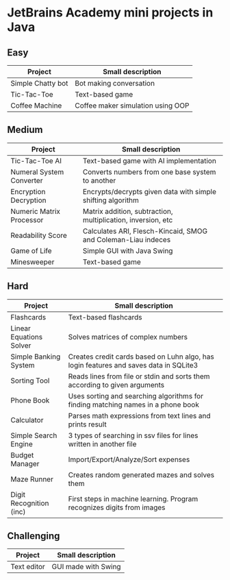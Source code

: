 # JetBrains Academy mini projects in Java

## Easy
| Project                   | Small description                                            |
| ------------------------- | ------------------------------------------------------------ |
| Simple Chatty bot         | Bot making conversation                                      |
| Tic-Tac-Toe               | Text-based game                                              |
| Coffee Machine            | Coffee maker simulation using OOP                            |

## Medium
| Project                   | Small description                                            |
| ------------------------- | ------------------------------------------------------------ |
| Tic-Tac-Toe AI            | Text-based game with AI implementation                       |
| Numeral System Converter  | Converts numbers from one base system to another             |
| Encryption Decryption     | Encrypts/decrypts given data with simple shifting algorithm  |
| Numeric Matrix Processor  | Matrix addition, subtraction, multiplication, inversion, etc |
| Readability Score         | Calculates ARI, Flesch-Kincaid, SMOG and Coleman-Liau indeces|
| Game of Life              | Simple GUI with Java Swing                                   |
| Minesweeper               | Text-based game                                              |

## Hard
| Project                   | Small description                                            |
| ------------------------- | ------------------------------------------------------------ |
| Flashcards                | Text-based flashcards                                        |
| Linear Equations Solver   | Solves matrices of complex numbers                           |
| Simple Banking System     | Creates credit cards based on Luhn algo, has login features and saves data in SQLite3 |
| Sorting Tool              | Reads lines from file or stdin and sorts them according to given arguments            |
| Phone Book                | Uses sorting and searching algorithms for finding matching names in a phone book      |
| Calculator                | Parses math expressions from text lines and prints result    |
| Simple Search Engine      | 3 types of searching in ssv files for lines written in another file |
| Budget Manager            | Import/Export/Analyze/Sort expenses                          |
| Maze Runner               | Creates random generated mazes and solves them               |
| Digit Recognition (inc)   | First steps in machine learning. Program recognizes digits from images |


## Challenging
| Project                   | Small description                                            |
| ------------------------- | ------------------------------------------------------------ |
| Text editor               | GUI made with Swing                                          |
